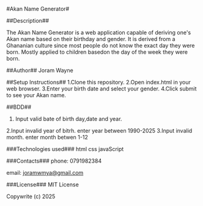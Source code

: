 #Akan Name Generator#



##Description##




The Akan Name Generator is a web application capable of deriving one's Akan name based on their birthday and gender.
It is derived from a Ghananian culture since most people do not know the exact day they were born.
Mostly applied to children basedon the day of the week they were born.



##Author##
Joram Wayne


##Setup Instructions##
1.Clone this repository.
2.Open index.html in your web browser.
3.Enter your birth date and select your gender.
4.Click submit to see your Akan name.


##BDD##
1. Input valid bate of birth day,date and year.

2.Input invalid year of bitrh.
      enter year between 1990-2025
3.Input invalid month.
      enter month betwen 1-12


###Technologies used###
html
css
javaScript

###Contacts###
phone: 0791982384

email: joramwmya@gmail.com

###License###
MIT License

Copywrite (c) 2025
